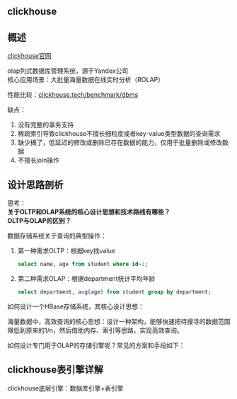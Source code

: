 ## clickhouse
## 概述
[clickhouse官网](https://clickhouse.tech/)  

olap列式数据库管理系统，源于Yandex公司  
核心应用场景：大批量海量数据在线实时分析（ROLAP）

性能比较：[clickhouse.tech/benchmark/dbms](https://clickhouse.tech/benchmark/dbms/)

缺点：  
1. 没有完整的事务支持
2. 稀疏索引导致clickhouse不擅长细粒度或者key-value类型数据的查询需求
3. 缺少搞了，低延迟的修改或删除已存在数据的能力，仅用于批量删除或修改数据
4. 不擅长join操作

## 设计思路剖析
思考：  
**关于OLTP和OLAP系统的核心设计思想和技术路线有哪些？**  
**OLTP与OLAP的区别？**

数据存储系统关于查询的典型操作：
1. 第一种需求OLTP：根据key找value
   ```sql
   select name, age from student where id=1;
   ```
2. 第二种需求OLAP：根据department统计平均年龄
   ```sql
   select department, avg(age) from student group by department;
   ```

如何设计一个HBase存储系统，其核心设计思想：

海量数据中，高效查询的核心思想：设计一种架构，能够快速把待搜寻的数据范围降低到原来的1/n，然后借助内存、索引等思路，实现高效查询。

如何设计专门用于OLAP的存储引擎呢？常见的方案和手段如下：

## clickhouse表引擎详解

clickhouse底层引擎：数据库引擎+表引擎